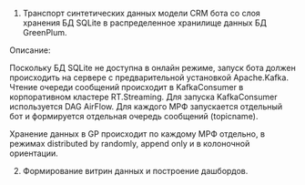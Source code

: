 1. Транспорт синтетических данных модели CRM бота со слоя хранения БД SQLite в распределенное хранилище данных БД GreenPlum.

Описание:

Поскольку БД SQLite не доступна в онлайн режиме, запуск бота должен происходить на сервере с предварительной установкой Apache.Kafka.
Чтение очереди сообщений происходит в KafkaConsumer в корпоративном кластере RT.Streaming. Для запуска KafkaConsumer используется DAG AirFlow.
Для каждого МРФ запускается отдельный бот и формируется отдельная очередь сообщений (topicname).

Хранение данных в GP происходит по каждому МРФ отдельно, в режимах distributed by randomly, append only и в колоночной ориентации.

2. Формирование витрин данных и построение дашбордов.
